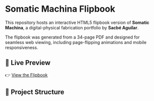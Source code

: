 # Somatic Machina Flipbook

This repository hosts an interactive HTML5 flipbook version of **Somatic Machina**, a digital-physical fabrication portfolio by **Sacbé Aguilar**.

The flipbook was generated from a 34-page PDF and designed for seamless web viewing, including page-flipping animations and mobile responsiveness.

## 🔗 Live Preview

👉 [View the Flipbook](https://somaticmachina.github.io/somatic-machina-flipbook/)

## 📁 Project Structure
